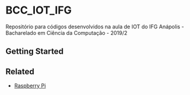 # BCC_IOT_IFG

Repositório para códigos desenvolvidos na aula de IOT do IFG Anápolis - Bacharelado em Ciência da Computação - 2019/2

## Getting Started

## Related

* [Raspberry Pi](https://www.raspberrypi.org/) 
